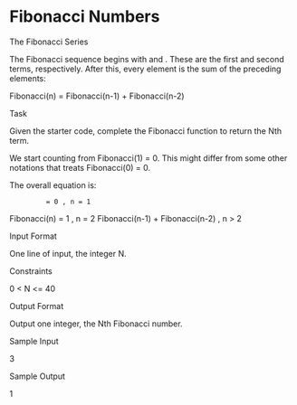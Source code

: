 # Fibonacci Numbers

The Fibonacci Series

The Fibonacci sequence begins with and . These are the first and second terms, respectively. After this, every element is the sum of the preceding elements:

Fibonacci(n) = Fibonacci(n-1) + Fibonacci(n-2)  

Task

Given the starter code, complete the Fibonacci function to return the Nth term.

We start counting from Fibonacci(1) = 0. This might differ from some other notations that treats Fibonacci(0) = 0.

The overall equation is:

             = 0 , n = 1
Fibonacci(n) = 1 , n = 2
               Fibonacci(n-1) + Fibonacci(n-2)  , n > 2

Input Format

One line of input, the integer N.

Constraints

0 < N <= 40

Output Format

Output one integer, the Nth Fibonacci number. 

Sample Input

3  

Sample Output

1  
